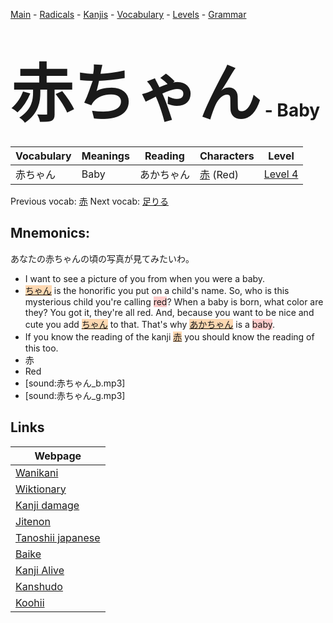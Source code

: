 <style> bigfont {font-size: 100px}</style>
[Main](../README.md) -
[Radicals](../radicals.md) -
[Kanjis](../kanjis.md) -
[Vocabulary](../vocabulary.md) -
[Levels](../levels.md) -
[Grammar](../grammar.md)
# <bigfont> 赤ちゃん</bigfont> - Baby 

| Vocabulary | Meanings | Reading | Characters | Level |
| --- | --- | --- | --- | --- |
| 赤ちゃん | Baby | あかちゃん |  [赤](../kanjis/赤.md) (Red) | [Level 4](../levels/wk_level4.md) |

Previous vocab: [赤](赤.md) Next vocab: [足りる](足りる.md) 

## Mnemonics:
あなたの赤ちゃんの頃の写真が見てみたいわ。
* I want to see a picture of you from when you were a baby.
* <span style="background-color:#fed8b1"> [ちゃん](https://jisho.org/search/ちゃん)</span> is the honorific you put on a child's name. So, who is this mysterious child you're calling <span style="background-color:#ffcccb"> red</span>? When a baby is born, what color are they? You got it, they're all red. And, because you want to be nice and cute you add <span style="background-color:#fed8b1"> [ちゃん](https://jisho.org/search/ちゃん)</span> to that. That's why <span style="background-color:#fed8b1"> [あかちゃん](https://jisho.org/search/あかちゃん)</span> is a <span style="background-color:#ffcccb"> baby</span>.
* If you know the reading of the kanji <span style="background-color:#ffcccb"> <span style="background-color:#fed8b1"> [赤](https://jisho.org/search/赤)</span></span> you should know the reading of this too.
* 赤
* Red
* [sound:赤ちゃん_b.mp3]
* [sound:赤ちゃん_g.mp3]


## Links 

| Webpage |
| --- |
| [Wanikani          ](https://www.wanikani.com/kanji/赤ちゃん) |
| [Wiktionary        ](https://en.wiktionary.org/wiki/赤ちゃん) |
| [Kanji damage      ](http://www.kanjidamage.com/kanji/search?utf8=✓&q=赤ちゃん) |
| [Jitenon           ](https://jitenon.com/kanji/赤ちゃん) |
| [Tanoshii japanese ](https://www.tanoshiijapanese.com/dictionary/kanji.cfm?k=赤ちゃん) |
| [Baike             ](https://baike.baidu.com/item/赤ちゃん) |
| [Kanji Alive       ](https://app.kanjialive.com/赤ちゃん) |
| [Kanshudo          ](https://www.kanshudo.com/searchmn?q=赤ちゃん) |
| [Koohii            ](https://kanji.koohii.com/study/kanji/赤ちゃん) |
